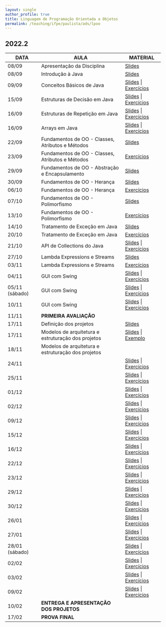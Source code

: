```yaml
---
layout: single
author_profile: true
title: Linguagem de Programação Orientada a Objetos
permalink: /teaching/ifpe/paulista/ads/lpoo
---
```


## 2022.2

|DATA|AULA|MATERIAL|
|---|---|---|
| 08/09 | Apresentação da Disciplina | <a href="https://docs.google.com/presentation/d/1jWnBGojLLQ9dMcATtshSuyK37bZkc4rJyLYL4D8w5AQ/edit?usp=sharing" target="_blank">Slides</a> | 
| 08/09 | Introdução à Java | <a href="https://docs.google.com/presentation/d/1zXVso1PDn8M3cKg13-d9mICXT3n57Dgqd2pBcz2bpqU/edit?usp=sharing" target="_blank">Slides</a> | 
| 09/09 |Conceitos Básicos de Java | <a href="https://docs.google.com/presentation/d/1NcdRbHSsoWCQ5LUQJ0SJnRKlKEEcnuhLg8rD8JbEmaI/edit?usp=sharing" target="_blank">Slides</a> \| <a href="https://docs.google.com/document/d/1IkkFfLhAazdjrNfX86ORI_TQb5RWW72X8cKq7UIep5M/edit?usp=sharing" target="_blank">Exercícios</a> |
| 15/09 | Estruturas de Decisão em Java | <a href="https://docs.google.com/presentation/d/1iVHBrWB489c3JOITIyVgI4qLD26p7FpA4Yjtick3imQ/edit?usp=sharing " target="_blank">Slides</a> \| <a href="https://docs.google.com/document/d/1fZryhcZC6Iwe3LjfeBb9Lz4qjytSD5KyYJWCNWdF2S8/edit?usp=sharing" target="_blank">Exercícios</a> |
| 16/09 | Estruturas de Repetição em Java | <a href="https://docs.google.com/presentation/d/12Bhc3gNQI4AgMTEb0ngd1BjtBUn8Yb6bNZp-BT9kBIg/edit?usp=sharing" target="_blank">Slides</a> \| <a href="https://docs.google.com/document/d/1Q1EKAJZegYQNO-N3wgWVKoD1qBTtOsYPZwh3FMBLQfE/edit?usp=sharing" target="_blank">Exercícios</a> |
| 16/09 | Arrays em Java | <a href="https://docs.google.com/presentation/d/1vr_p7l2H0vJcm_51kedgMwhnu9fIOxZmt9TVVTRkDrE/edit?usp=sharing" target="_blank">Slides</a> \| <a href="https://docs.google.com/document/d/148FyIe-RnA19jcfEfI3HMsMMHbb9pngM2j_iraFMckQ/edit?usp=sharing" target="_blank">Exercícios</a> |
| 22/09 | Fundamentos de OO - Classes, Atributos e Métodos | <a href="https://docs.google.com/presentation/d/1tUcjedpwYb8C3XzdBsA2XOWr8ygssUBzn_V8ZUdiuLU/edit?usp=sharing" target="_blank">Slides</a> | 
| 23/09 | Fundamentos de OO - Classes, Atributos e Métodos | <a href="https://docs.google.com/document/d/1862z2Van700-ol5Rc5IZFMNNRTtPD4ESWYXZ_BQdPLA/edit?usp=sharing" target="_blank">Exercícios</a> | 
| 29/09 | Fundamentos de OO - Abstração e Encapsulamento | <a href="https://docs.google.com/presentation/d/1Fakd1xCw4QX-c6AQ4Dkkhgf_8Ka4_ONq4ir9U9RgJX4/edit?usp=sharing" target="_blank">Slides</a> | 
| 30/09 | Fundamentos de OO - Herança | <a href="https://docs.google.com/presentation/d/19AwiPe0zuAZuSFrI5PD2ZI0_g2N0tgtCzHfnPg7Tt3k/edit?usp=sharing" target="_blank">Slides</a> | 
| 06/10 | Fundamentos de OO - Herança | <a href="https://docs.google.com/document/d/15gZ7FsTA8amrl7t-K1ZqmptvfGwhlMTGd8SxKgrjzaA/edit?usp=sharing" target="_blank">Exercícios</a> | 
| 07/10 | Fundamentos de OO - Polimorfismo | <a href="" target="_blank">Slides</a> | 
| 13/10 | Fundamentos de OO - Polimorfismo | <a href="" target="_blank">Exercícios</a> | 
| 14/10 | Tratamento de Exceção em Java | <a href="" target="_blank">Slides</a> | 
| 20/10 | Tratamento de Exceção em Java | <a href="" target="_blank">Exercícios</a> | 
| 21/10 | API de Collections do Java | <a href="" target="_blank">Slides</a> \| <a href="" target="_blank">Exercícios</a> | 
| 27/10 | Lambda Expressions e Streams | <a href="" target="_blank">Slides</a>  | 
| 03/11 | Lambda Expressions e Streams | <a href="" target="_blank">Exercícios</a> | 
| 04/11 | GUI com Swing | <a href="" target="_blank">Slides</a> \| <a href="" target="_blank">Exercícios</a> | 
| 05/11 (sábado) | GUI com Swing | <a href="" target="_blank">Slides</a> \| <a href="" target="_blank">Exercícios</a> | 
| 10/11 | GUI com Swing | <a href="" target="_blank">Slides</a> \| <a href="" target="_blank">Exercícios</a> | 
| 11/11 | **PRIMEIRA AVALIAÇÃO** | | 
| 17/11 | Definição dos projetos | <a href="" target="_blank">Slides</a> | 
| 17/11 | Modelos de arquitetura e estruturação dos projetos | <a href="" target="_blank">Slides</a> \| <a href="" target="_blank">Exemplo</a> | 
| 18/11 | Modelos de arquitetura e estruturação dos projetos |  | 
| 24/11 |  | <a href="" target="_blank">Slides</a> \| <a href="" target="_blank">Exercícios</a> | 
| 25/11 |  | <a href="" target="_blank">Slides</a> \| <a href="" target="_blank">Exercícios</a> | 
| 01/12 |  | <a href="" target="_blank">Slides</a> \| <a href="" target="_blank">Exercícios</a> | 
| 02/12 |  | <a href="" target="_blank">Slides</a> \| <a href="" target="_blank">Exercícios</a> | 
| 09/12 |  | <a href="" target="_blank">Slides</a> \| <a href="" target="_blank">Exercícios</a> | 
| 15/12 |  | <a href="" target="_blank">Slides</a> \| <a href="" target="_blank">Exercícios</a> | 
| 16/12 |  | <a href="" target="_blank">Slides</a> \| <a href="" target="_blank">Exercícios</a> | 
| 22/12 |  | <a href="" target="_blank">Slides</a> \| <a href="" target="_blank">Exercícios</a> | 
| 23/12 |  | <a href="" target="_blank">Slides</a> \| <a href="" target="_blank">Exercícios</a> | 
| 29/12 |  | <a href="" target="_blank">Slides</a> \| <a href="" target="_blank">Exercícios</a> | 
| 30/12 |  | <a href="" target="_blank">Slides</a> \| <a href="" target="_blank">Exercícios</a> | 
| 26/01 |  | <a href="" target="_blank">Slides</a> \| <a href="" target="_blank">Exercícios</a> | 
| 27/01 |  | <a href="" target="_blank">Slides</a> \| <a href="" target="_blank">Exercícios</a> | 
| 28/01 (sábado) |  | <a href="" target="_blank">Slides</a> \| <a href="" target="_blank">Exercícios</a> | 
| 02/02 |  | <a href="" target="_blank">Slides</a> \| <a href="" target="_blank">Exercícios</a> | 
| 03/02 |  | <a href="" target="_blank">Slides</a> \| <a href="" target="_blank">Exercícios</a> | 
| 09/02 |  | <a href="" target="_blank">Slides</a> \| <a href="" target="_blank">Exercícios</a> | 
| 10/02 | **ENTREGA E APRESENTAÇÃO DOS PROJETOS** | | 
| 17/02 | **PROVA FINAL** |  |

